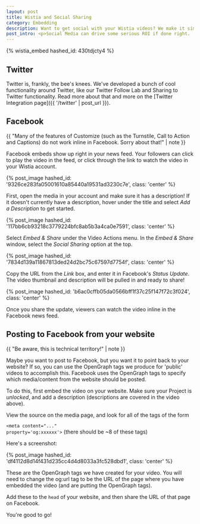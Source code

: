 ```yaml
---
layout: post
title: Wistia and Social Sharing
category: Embedding
description: Want to get social with your Wistia videos? We make it simple to share and track your videos on your favorite social media sites, such as Facebook and Twitter.
post_intro: <p>Social Media can drive some serious ROI if done right.  Vehicles like Facebook and Twitter can be used to spread a business message effectively, especially if delivered in an easy to consume and share way.  The best way to do that is with video - it's perfect for social media attention spans, so it tends to 'travel' better than blocks of text.</p><p>Now that you've got your video uploaded to Wistia, how do you share it and track the performance on Social Media sites?  This tutorial will help.  The two services we're focused on here are Facebook and Twitter.</p>
---
```


{% wistia_embed hashed_id: 430tdjcty4 %}

## Twitter

Twitter is, frankly, the bee's knees. We've developed a bunch of cool functionality
around Twitter, like our Twitter Follow Lab and Sharing to Twitter functionality. 
Read more about that and more on the [Twitter Integration page]({{ '/twitter' | post_url }}).

## Facebook

{{ "Many of the features of Customize (such as the Turnstile, Call to Action and Captions) do not work inline in Facebook. Sorry about that!" | note }}

Facebook embeds show up right in your news feed.  Your followers can click to play the video in the feed, or click through the link to watch the video in your Wistia account.

{% post_image hashed_id: '9326ce283fa05001610a85440a19531ad3230c7e', class: 'center' %}

First, open the media in your account and make sure it has a description! If it
doesn't currently have a description, hover under the title and select *Add a
Description* to get started.

{% post_image hashed_id: '117bb6cb93218c3779224bfc8ab5b3a4ca0e7591', class: 'center' %}

Select *Embed & Share* under the <span class="action_menu">Video Actions</span> menu.
In the *Embed & Share* window, select the *Social Sharing* option at the top.

{% post_image hashed_id: '7834d139a11867813ded24d2bc75c67597d7754f', class: 'center' %}

Copy the URL from the *Link* box, and enter it in Facebook's *Status Update*. 
The video thumbnail and description will be pulled in and ready to share!

{% post_image hashed_id: 'b6ac0cffb05da0566bff1f37c25f147f72c3f024', class: 'center' %}

Once you share the update, viewers can watch the video inline in the Facebook
news feed.

## Posting to Facebook from your website

{{ "Be aware, this is technical territory!" | note }}

Maybe you want to post to Facebook, but you want it to point back to your website?
If so, you can use the OpenGraph tags we produce for 'public' videos to accomplish 
this. Facebook uses the OpenGraph tags to specify which media/content from the 
website should be posted.

To do this, first embed the video on your website.  Make sure your Project is
*unlocked*, and add a description (descriptions are covered in the video above).

View the source on the media page, and look for all of the tags of the form

<code class="full_width">&lt;meta content="..." property='og:xxxxxx'&gt;</code>
(there should be ~8 of these tags)

Here's a screenshot:

{% post_image hashed_id: 'df4112d8d14f431d235cc4d4d8033a3fc528dbd1', class: 'center' %}

These are the OpenGraph tags we have created for your video. You will need to 
change the og:url tag to be the URL of the page where you have embedded the 
video (and are putting the OpenGraph tags).

Add these to the `head` of your website, and then share the URL of that page on Facebook.

You're good to go!
